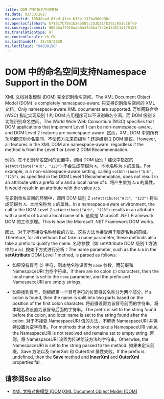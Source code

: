 ```yaml
---
title: DOM 中的命名空间支持
ms.date: 03/30/2017
ms.assetid: f0548ead-0fed-41ee-b33e-117ba900d3bc
ms.openlocfilehash: b71817bf8a1b2eb585ccb3b21fb361c651c2bfe9
ms.sourcegitcommit: 965a5af7918acb0a3fd3baf342e15d511ef75188
ms.translationtype: HT
ms.contentlocale: zh-CN
ms.lasthandoff: 11/18/2020
ms.locfileid: "94830150"
---
```

# <a name="namespace-support-in-the-dom"></a><span data-ttu-id="5e55e-102">DOM 中的命名空间支持</span><span class="sxs-lookup"><span data-stu-id="5e55e-102">Namespace Support in the DOM</span></span>
<span data-ttu-id="5e55e-103">XML 文档对象模型 (DOM) 完全识别命名空间。</span><span class="sxs-lookup"><span data-stu-id="5e55e-103">The XML Document Object Model (DOM) is completely namespace-aware.</span></span> <span data-ttu-id="5e55e-104">只支持识别命名空间的 XML 文档。</span><span class="sxs-lookup"><span data-stu-id="5e55e-104">Only namespace-aware XML documents are supported.</span></span> <span data-ttu-id="5e55e-105">万维网联合会 (W3C) 指定实现级别 1 的 DOM 应用程序可以不识别命名空间，而 DOM 级别 2 功能识别命名空间。</span><span class="sxs-lookup"><span data-stu-id="5e55e-105">The World Wide Web Consortium (W3C) specifies that DOM applications that implement Level 1 can be non-namespace-aware, and DOM Level 2 features are namespace-aware.</span></span> <span data-ttu-id="5e55e-106">然而，XML DOM 中的所有功能都识别命名空间，不论该方法来自级别 1 还是级别 2 DOM 建议。</span><span class="sxs-lookup"><span data-stu-id="5e55e-106">However, all features in the XML DOM are namespace-aware, regardless if the method is from the Level 1 or Level 2 DOM Recommendation.</span></span>  
  
 <span data-ttu-id="5e55e-107">例如，在不识别命名空间的设置中，调用 DOM 级别 1 建议中指定的 `setAttribute("A:b", "123")` 不会生成前缀为 `A`、本地名称为 `b` 的属性。</span><span class="sxs-lookup"><span data-stu-id="5e55e-107">For example, in a non-namespace-aware setting, calling `setAttribute("A:b", "123")`, as specified in the DOM Level 1 Recommendation, does not result in an attribute with a prefix of `A` and a local name of `b`.</span></span> <span data-ttu-id="5e55e-108">将产生值为 `A:b` 的属性。</span><span class="sxs-lookup"><span data-stu-id="5e55e-108">It would result in an attribute with the value `A:b`.</span></span>  
  
 <span data-ttu-id="5e55e-109">在识别命名空间的环境中，调用 DOM 级别 2 `setAttribute("A:b", "123")` 将生成前缀为 `A`、本地名称为 `b` 的属性。</span><span class="sxs-lookup"><span data-stu-id="5e55e-109">In a namespace-aware environment, the call to the DOM Level 2 `setAttribute("A:b", "123")` results in an attribute with a prefix of `A` and a local name of `b`.</span></span> <span data-ttu-id="5e55e-110">这就是 Microsoft .NET Framework DOM 的工作原理。</span><span class="sxs-lookup"><span data-stu-id="5e55e-110">This is how the Microsoft .NET Framework DOM works.</span></span>  
  
 <span data-ttu-id="5e55e-111">因此，对于所有接受名称参数的方法，这些方法也接受用于限定名称的前缀。</span><span class="sxs-lookup"><span data-stu-id="5e55e-111">Therefore, for all methods that take a name parameter, these methods also take a prefix to qualify the name.</span></span> <span data-ttu-id="5e55e-112">名称参数（如 setAttribute  DOM 级别 1 方法中的 `A:b`）按如下方式进行分析：</span><span class="sxs-lookup"><span data-stu-id="5e55e-112">The name parameter, such as the `A:b` in the **setAttribute** DOM Level 1 method, is parsed as follows:</span></span>  
  
- <span data-ttu-id="5e55e-113">如果没有冒号 (:) 字符，则本地名称设置为 `name` 参数，而前缀和 NamespaceURI 为空字符串。</span><span class="sxs-lookup"><span data-stu-id="5e55e-113">If there are no colon (:) characters, then the local name is set to the `name` parameter, and the prefix and NamespaceURI are empty strings.</span></span>  
  
- <span data-ttu-id="5e55e-114">如果找到冒号，则根据第一个冒号字符的位置将该名称分为两个部分。</span><span class="sxs-lookup"><span data-stu-id="5e55e-114">If a colon is found, then the name is split into two parts based on the position of the first colon character.</span></span> <span data-ttu-id="5e55e-115">将前缀设置为该冒号前面的字符串，将本地名称设置为该冒号后面的字符串。</span><span class="sxs-lookup"><span data-stu-id="5e55e-115">The prefix is set to the string found before the colon, and local name is set to the string found after the colon.</span></span> <span data-ttu-id="5e55e-116">对于不接受 NamespaceURI 值的方法，不解析 NamespaceURI 并保持设置为空字符串。</span><span class="sxs-lookup"><span data-stu-id="5e55e-116">For methods that do not take a NamespaceURI value, the NamespaceURI is not resolved and remains set to empty string.</span></span> <span data-ttu-id="5e55e-117">否则，将 NamespaceURI 设置为传递给该方法的字符串。</span><span class="sxs-lookup"><span data-stu-id="5e55e-117">Otherwise, the NamespaceURI is set to the string passed to the method.</span></span> <span data-ttu-id="5e55e-118">如果未定义前缀，Save  方法以及 InnerXml  和 OuterXml  属性失败。</span><span class="sxs-lookup"><span data-stu-id="5e55e-118">If the prefix is undefined, then the **Save** method and **InnerXml** and **OuterXml** properties fail.</span></span>  
  
## <a name="see-also"></a><span data-ttu-id="5e55e-119">请参阅</span><span class="sxs-lookup"><span data-stu-id="5e55e-119">See also</span></span>

- [<span data-ttu-id="5e55e-120">XML 文档对象模型 (DOM)</span><span class="sxs-lookup"><span data-stu-id="5e55e-120">XML Document Object Model (DOM)</span></span>](xml-document-object-model-dom.md)
